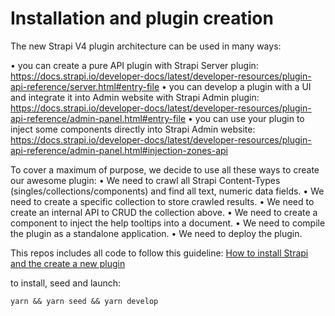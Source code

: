 # Installation and plugin creation

The new Strapi V4 plugin architecture can be used in many ways:

•	you can create a pure API plugin with Strapi Server plugin:
https://docs.strapi.io/developer-docs/latest/developer-resources/plugin-api-reference/server.html#entry-file
•	you can develop a plugin with a UI and integrate it into Admin website with Strapi Admin plugin:
https://docs.strapi.io/developer-docs/latest/developer-resources/plugin-api-reference/admin-panel.html#entry-file
•	you can use your plugin to inject some components directly into Strapi Admin website: https://docs.strapi.io/developer-docs/latest/developer-resources/plugin-api-reference/admin-panel.html#injection-zones-api

To cover a maximum of purpose, we decide to use all these ways to create our awesome plugin:
•	We need to crawl all Strapi Content-Types (singles/collections/components) and find all text, numeric data fields. 
•	We need to create a specific collection to store crawled results.
•	We need to create an internal API to CRUD the collection above.
•	We need to create a component to inject the help tooltips into a document.
•	We need to compile the plugin as a standalone application.
•	We need to deploy the plugin.

This repos includes all code to follow this guideline: [How to install Strapi and the create a new plugin](https://medium.com/p/65dbcd4b1b42)

to install, seed and launch:

`yarn && yarn seed && yarn develop`
